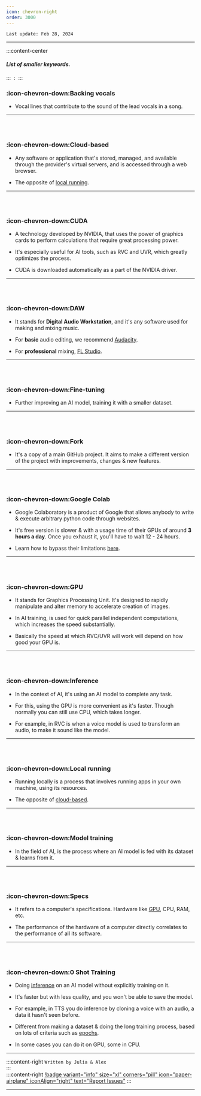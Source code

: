 ```yaml
---
icon: chevron-right
order: 3000
---
```


``Last update: Feb 28, 2024``
***
:::content-center

#### *List of smaller keywords.* 
:::
‎
:   ‎
:::
### :icon-chevron-down:Backing vocals
- Vocal lines that contribute to the sound of the lead vocals in a song.      
***

###### ‎
### :icon-chevron-down:Cloud-based
- Any software or application that's stored, managed, and available through the provider's virtual servers, and is accessed through a web browser.        

- The opposite of <u>[local running</u>](https://aihubdocs.github.io/en/extra/glossary/#local-running).          
***
###### ‎       
### :icon-chevron-down:CUDA
- A technology developed by NVIDIA, that uses the power of graphics cards to perform calculations that require great processing power.    
- It's especially useful for AI tools, such as RVC and UVR, which greatly optimizes the process.       

- CUDA is downloaded automatically as a part of the NVIDIA driver.            
***
###### ‎       
### :icon-chevron-down:DAW
- It stands for **Digital Audio Workstation**, and it's any software used for making and mixing music.    

- For **basic** audio editing, we recommend <u>[Audacity</u>](https://www.audacityteam.org/).     

- For **professional** mixing, <u>[FL Studio</u>](https://www.image-line.com/fl-studio-download/).        
***
###### ‎       
### :icon-chevron-down:Fine-tuning
- Further improving an AI model, training it with a smaller dataset.

***
###### ‎       
### :icon-chevron-down:Fork
- It's a copy of a main GitHub project. It aims to make a different version of the project with improvements, changes & new features.       
***
###### ‎
### :icon-chevron-down:Google Colab
- Google Colaboratory is a product of Google that allows anybody to write & execute arbitrary python code through websites.       

- It's free version is slower & with a usage time of their GPUs of around **3 hours a day**. Once you exhaust it, you'll have to wait 12 - 24 hours.

- Learn how to bypass their limitations <u>[here](https://rentry.org/colab_workarounds)</u>.
***
###### ‎       
### :icon-chevron-down:GPU
- It stands for Graphics Processing Unit. It's designed to rapidly manipulate and alter memory to accelerate creation of images.    

- In AI training, is used for quick parallel independent computations, which increases the speed substantially.     

- Basically the speed at which RVC/UVR will work will depend on how good your GPU is.       
               
***
###### ‎       
### :icon-chevron-down:Inference
- In the context of AI, it's using an AI model to complete any task. 

- For this, using the GPU is more convenient as it's faster. Though normally you can still use CPU, which takes longer.

- For example, in RVC is when a voice model is used to transform an audio, to make it sound like the model.       
***

###### ‎       
### :icon-chevron-down:Local running
- Running locally is a process that involves running apps in your own machine, using its resources.       

- The opposite of <u>[cloud-based](https://aihubdocs.github.io/en/extra/glossary/#cloud-based)</u>.        
***

###### ‎       
### :icon-chevron-down:Model training
- In the field of AI, is the process where an AI model is fed with its dataset & learns from it.
***
###### ‎       
### :icon-chevron-down:Specs
- It refers to a computer's specifications. Hardware like <u>[GPU</u>](https://aihubdocs.github.io/en/extra/glossary/#gpu), CPU, RAM, etc.     

- The performance of the hardware of a computer directly correlates to the performance of all its software.

***
###### ‎       
### :icon-chevron-down:0 Shot Training
- Doing <u>[inference](http://aihubdocs.github.io/en/extra/glossary/#inference)</u> on an AI model without explicitly training on it. 

- It's faster but with less quality, and you won't be able to save the model.

- For example, in TTS you do inference by cloning a voice with an audio, a data it hasn't seen before.

- Different from making a dataset & doing the long training process, based on lots of criteria such as <u>[epochs](https://aihubdocs.github.io/en/rvc/resources/epochs-overtraining--tensorboard/)</u>. 

- In some cases you can do it on GPU, some in CPU.
***
:::content-right
``Written by Julia & Alex``    
:::
‎   
:::content-right
[!badge variant="info" size="xl" corners="pill" icon="paper-airplane" iconAlign="right" text="Report Issues"](http://aihubdocs.github.io/en/#contributions)
:::
‎   
***
